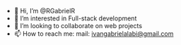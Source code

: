 - 👋 Hi, I’m @RGabrielR
- 👀 I’m interested in Full-stack development
- 💞️ I’m looking to collaborate on web projects 
- 📫 How to reach me: mail: ivangabrielalabi@gmail.com

<!---
RGabrielR/RGabrielR is a ✨ special ✨ repository because its `README.md` (this file) appears on your GitHub profile.
You can click the Preview link to take a look at your changes.
--->
